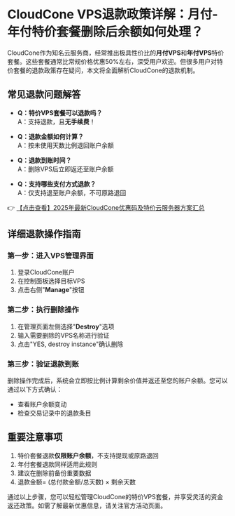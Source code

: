 # CloudCone VPS退款政策详解：月付-年付特价套餐删除后余额如何处理？

CloudCone作为知名云服务商，经常推出极具性价比的**月付VPS**和**年付VPS**特价套餐。这些套餐通常比常规价格优惠50%左右，深受用户欢迎。但很多用户对特价套餐的退款政策存在疑问，本文将全面解析CloudCone的退款机制。

## 常见退款问题解答

- **Q：特价VPS套餐可以退款吗？**  
  A：支持退款，且**无手续费**！

- **Q：退款金额如何计算？**  
  A：按未使用天数比例退回账户余额

- **Q：退款到账时间？**  
  A：删除VPS后立即返还至账户余额

- **Q：支持哪些支付方式退款？**  
  A：仅支持退至账户余额，不可原路退回

👉 [【点击查看】2025年最新CloudCone优惠码及特价云服务器方案汇总](https://bit.ly/Cloudcone)

## 详细退款操作指南

### 第一步：进入VPS管理界面
1. 登录CloudCone账户
2. 在控制面板选择目标VPS
3. 点击右侧"**Manage**"按钮

### 第二步：执行删除操作
1. 在管理页面左侧选择"**Destroy**"选项
2. 输入需要删除的VPS名称进行验证
3. 点击"YES, destroy instance"确认删除

### 第三步：验证退款到账
删除操作完成后，系统会立即按比例计算剩余价值并返还至您的账户余额。您可以通过以下方式确认：
- 查看账户余额变动
- 检查交易记录中的退款条目

## 重要注意事项
1. 特价套餐退款**仅限账户余额**，不支持提现或原路退回
2. 年付套餐退款同样适用此规则
3. 建议在删除前备份重要数据
4. 退款金额= (总付款金额/总天数) × 剩余天数

通过以上步骤，您可以轻松管理CloudCone的特价VPS套餐，并享受灵活的资金返还政策。如需了解最新优惠信息，请关注官方活动页面。